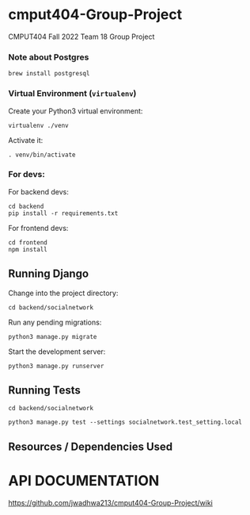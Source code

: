 # cmput404-Group-Project

CMPUT404 Fall 2022 Team 18 Group Project


### Note about Postgres

```shell
brew install postgresql
```

### Virtual Environment (`virtualenv`)

Create your Python3 virtual environment:
```console
virtualenv ./venv
```

Activate it:
```console
. venv/bin/activate
```

### For devs:

For backend devs:

```console
cd backend
pip install -r requirements.txt
```

For frontend devs:

```console
cd frontend
npm install
```

## Running Django

Change into the project directory:
```console
cd backend/socialnetwork
```

Run any pending migrations:

```console
python3 manage.py migrate
```

Start the development server:

```console
python3 manage.py runserver
```

## Running Tests
```console
cd backend/socialnetwork
```

```console
python3 manage.py test --settings socialnetwork.test_setting.local
```

## Resources / Dependencies Used

API DOCUMENTATION 
==================

https://github.com/jwadhwa213/cmput404-Group-Project/wiki
